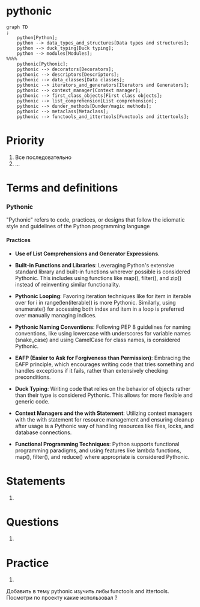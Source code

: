 # pythonic

```mermaid
graph TD
;
    python[Python];
    python --> data_types_and_structures[Data types and structures];
    python --> duck_typing[Duck typing];
    python --> modules[Modules];
%%%%    
    pythonic[Pythonic];
    pythonic --> decorators[Decorators];
    pythonic --> descriptors[Descriptors];
    pythonic --> data_classes[Data classes];
    pythonic --> iterators_and_generators[Iterators and Generators];
    pythonic --> context_manager[Context manager];
    pythonic --> first_class_objects[First class objects];
    pythonic --> list_comprehension[List comprehension];
    pythonic --> dunder_methods[Dunder/magic methods];
    pythonic --> metaclass[Metaclass];
    pythonic --> functools_and_ittertools[Functools and ittertools];
```

# Priority

1. Все последовательно
2. ...

# Terms and definitions

### Pythonic

"Pythonic" refers to code, practices, or designs that follow the idiomatic style and guidelines of the Python
programming language

#### Practices

* **Use of List Comprehensions and Generator Expressions**.

* **Built-in Functions and Libraries**: Leveraging Python's extensive standard library and built-in functions wherever
  possible is considered Pythonic. This includes using functions like map(), filter(), and zip() instead of reinventing
  similar functionality.

* **Pythonic Looping**: Favoring iteration techniques like for item in iterable over for i in range(len(iterable)) is
  more
  Pythonic. Similarly, using enumerate() for accessing both index and item in a loop is preferred over manually managing
  indices.

* **Pythonic Naming Conventions**: Following PEP 8 guidelines for naming conventions, like using lowercase with
  underscores
  for variable names (snake_case) and using CamelCase for class names, is considered Pythonic.

* **EAFP (Easier to Ask for Forgiveness than Permission)**: Embracing the EAFP principle, which encourages writing code
  that
  tries something and handles exceptions if it fails, rather than extensively checking preconditions.

* **Duck Typing**: Writing code that relies on the behavior of objects rather than their type is considered Pythonic.
  This
  allows for more flexible and generic code.

* **Context Managers and the with Statement**: Utilizing context managers with the with statement for resource
  management and
  ensuring cleanup after usage is a Pythonic way of handling resources like files, locks, and database connections.

* **Functional Programming Techniques**: Python supports functional programming paradigms, and using features like
  lambda
  functions, map(), filter(), and reduce() where appropriate is considered Pythonic.

# Statements

1.

# Questions

1.

# Practice

1.

Добавить в тему pythonic изучить либы functools and ittertools. Посмотри по проекту какие использовал ?
